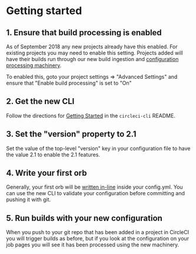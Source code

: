 # Getting started

## 1. Ensure that build processing is enabled
As of September 2018 any new projects already have this enabled.
For existing projects you may need to enable this setting. Projects added will have their builds
run through our new build ingestion and [configuration processing machinery](config-lifecycle.md).

To enabled this, goto your project settings => "Advanced Settings" and ensure that "Enable build processing" is set to "On"

## 2. Get the new CLI
Follow the directions for [Getting Started](https://github.com/CircleCI-Public/circleci-cli/blob/master/README.md#getting-started) in the `circleci-cli` README.

## 3. Set the "version" property to 2.1
Set the value of the top-level "version" key in your configuration file to have the value 2.1 to enable the 2.1 features.

## 4. Write your first orb
Generally, your first orb will be [written in-line](inline-orbs.md) inside your config.yml. You can use the new CLI to validate your configuration before committing and pushing it with git.

## 5. Run builds with your new configuration
When you push to your git repo that has been added in a project in CircleCI you will trigger builds as before, but if you look at the configuration on your job pages you will see it has been processed using the new machinery.

